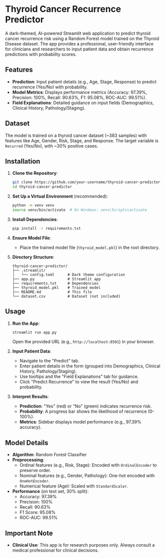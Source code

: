 # Thyroid Cancer Recurrence Predictor

A dark-themed, AI-powered Streamlit web application to predict thyroid cancer recurrence risk using a Random Forest model trained on the Thyroid Disease dataset. The app provides a professional, user-friendly interface for clinicians and researchers to input patient data and obtain recurrence predictions with probability scores.

## Features
- **Prediction**: Input patient details (e.g., Age, Stage, Response) to predict recurrence (Yes/No) with probability.
- **Model Metrics**: Displays performance metrics (Accuracy: 97.39%, Precision: 100%, Recall: 90.63%, F1: 95.08%, ROC-AUC: 99.51%).
- **Field Explanations**: Detailed guidance on input fields (Demographics, Clinical History, Pathology/Staging).

## Dataset
The model is trained on a thyroid cancer dataset (~383 samples) with features like Age, Gender, Risk, Stage, and Response. The target variable is `Recurred` (Yes/No), with ~30% positive cases.

## Installation

1. **Clone the Repository**:
   ```bash
   git clone https://github.com/your-username/thyroid-cancer-predictor.git
   cd thyroid-cancer-predictor
   ```

2. **Set Up a Virtual Environment** (recommended):
   ```bash
   python -m venv venv
   source venv/bin/activate  # On Windows: venv\Scripts\activate
   ```

3. **Install Dependencies**:
   ```bash
   pip install -r requirements.txt
   ```

4. **Ensure Model File**:
   - Place the trained model file (`thyroid_model.pkl`) in the root directory.

5. **Directory Structure**:
   ```plaintext
   thyroid-cancer-predictor/
   ├── .streamlit/
   │   └── config.toml      # Dark theme configuration
   ├── app.py               # Streamlit app
   ├── requirements.txt     # Dependencies
   ├── thyroid_model.pkl    # Trained model
   ├── README.md            # This file
   └── dataset.csv          # Dataset (not included)
   ```

## Usage

1. **Run the App**:
   ```bash
   streamlit run app.py
   ```
   Open the provided URL (e.g., `http://localhost:8501`) in your browser.

2. **Input Patient Data**:
   - Navigate to the "Predict" tab.
   - Enter patient details in the form (grouped into Demographics, Clinical History, Pathology/Staging).
   - Use tooltips and the "Field Explanations" tab for guidance.
   - Click "Predict Recurrence" to view the result (Yes/No) and probability.

3. **Interpret Results**:
   - **Prediction**: "Yes" (red) or "No" (green) indicates recurrence risk.
   - **Probability**: A progress bar shows the likelihood of recurrence (0-100%).
   - **Metrics**: Sidebar displays model performance (e.g., 97.39% accuracy).


## Model Details
- **Algorithm**: Random Forest Classifier
- **Preprocessing**:
  - Ordinal features (e.g., Risk, Stage): Encoded with `OrdinalEncoder` to preserve order.
  - Nominal features (e.g., Gender, Pathology): One-hot encoded with `OneHotEncoder`.
  - Numerical feature (Age): Scaled with `StandardScaler`.
- **Performance** (on test set, 30% split):
  - Accuracy: 97.39%
  - Precision: 100%
  - Recall: 90.63%
  - F1 Score: 95.08%
  - ROC-AUC: 99.51%

## Important Note
- **Clinical Use**: This app is for research purposes only. Always consult a medical professional for clinical decisions.
